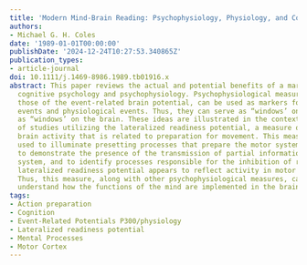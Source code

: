 ```yaml
---
title: 'Modern Mind-Brain Reading: Psychophysiology, Physiology, and Cognition'
authors:
- Michael G. H. Coles
date: '1989-01-01T00:00:00'
publishDate: '2024-12-24T10:27:53.340865Z'
publication_types:
- article-journal
doi: 10.1111/j.1469-8986.1989.tb01916.x
abstract: This paper reviews the actual and potential benefits of a marriage between
  cognitive psychology and psychophysiology. Psychophysiological measures, particularly
  those of the event‐related brain potential, can be used as markers for psychological
  events and physiological events. Thus, they can serve as “windows’ on the mind and
  as “windows’ on the brain. These ideas are illustrated in the context of a series
  of studies utilizing the lateralized readiness potential, a measure of electrical
  brain activity that is related to preparation for movement. This measure has been
  used to illuminate presetting processes that prepare the motor system for action,
  to demonstrate the presence of the transmission of partial information in the cognitive
  system, and to identify processes responsible for the inhibition of responses. The
  lateralized readiness potential appears to reflect activity in motor areas of cortex.
  Thus, this measure, along with other psychophysiological measures, can be used to
  understand how the functions of the mind are implemented in the brain potential.
tags:
- Action preparation
- Cognition
- Event-Related Potentials P300/physiology
- Lateralized readiness potential
- Mental Processes
- Motor Cortex
---
```

